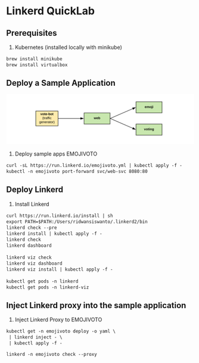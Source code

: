 # Linkerd QuickLab

## Prerequisites

1. Kubernetes (installed locally with minikube)
```
brew install minikube
brew install virtualbox
```


## Deploy a Sample Application

![Emojivoto Topology](emojivoto.png "Emojivoto Topology")


1. Deploy sample apps EMOJIVOTO

```
curl -sL https://run.linkerd.io/emojivoto.yml | kubectl apply -f -
kubectl -n emojivoto port-forward svc/web-svc 8080:80
```

## Deploy Linkerd

1. Install Linkerd

```
curl https://run.linkerd.io/install | sh
export PATH=$PATH:/Users/ridwansiswanto/.linkerd2/bin
linkerd check --pre
linkerd install | kubectl apply -f -
linkerd check
linkerd dashboard

linkerd viz check
linkerd viz dashboard
linkerd viz install | kubectl apply -f -

kubectl get pods -n linkerd
kubectl get pods -n linkerd-viz
```

## Inject Linkerd proxy into the sample application

1. Inject Linkerd Proxy to EMOJIVOTO

```
kubectl get -n emojivoto deploy -o yaml \
 | linkerd inject - \
 | kubectl apply -f -
```
```
linkerd -n emojivoto check --proxy
```
